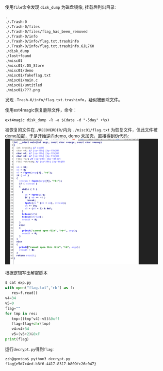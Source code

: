 使用`file`命令发现 `disk_dump` 为磁盘镜像, 挂载后列出目录:

```shell
.
./.Trash-0
./.Trash-0/files
./.Trash-0/files/flag_has_been_removed
./.Trash-0/info
./.Trash-0/info/flag.txt.trashinfo
./.Trash-0/info/flag.txt.trashinfo.6JL7K0
./disk_dump
./lost+found
./misc01
./misc01/.DS_Store
./misc01/demo
./misc01/fakeflag.txt
./misc01/main.c
./misc01/untitled
./misc01/???.png
```

发现 `.Trash-0/info/flag.txt.trashinfo`，疑似被删除文件。

使用ext4magic恢复删除文件，命令：

   `ext4magic disk_dump -R -a $(date -d "-5day" +%s)`

 被恢复的文件在`./RECOVERDIR/`内为 `./misc01/flag.txt` 为恢复文件，但此文件被demo加密，于是开始逆向demo, demo 未加壳，直接得到伪代码:
 ![PIC](https://raw.githubusercontent.com/jjusec/CTFWriteUp/master/%E6%8D%95%E8%8E%B7.PNG)
 
 
 根据逻辑写出解密脚本
 ```python
 $ cat exp.py
with open("flag.txt",'rb') as f:
    res=f.read()
v4=34
v5=0
flag=""
for tmp in res:
    tmp=((tmp^v4)-v5)&0xff
    flag=flag+chr(tmp)
    v4=v4+34
    v5=(v5+2)&0xF
print(flag)
 ```
 
运行`decrypt.py`得到`flag`:
```shell
zzh@gentoo$ python3 decrypt.py
flag{e5d7c4ed-b8f6-4417-8317-b809fc26c047}
```
